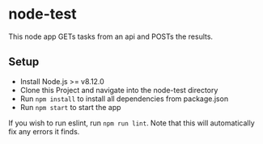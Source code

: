 # node-test

This node app GETs tasks from an api and POSTs the results.

## Setup
* Install Node.js >= v8.12.0
* Clone this Project and navigate into the node-test directory
* Run `npm install` to install all dependencies from package.json
* Run `npm start` to start the app

If you wish to run eslint, run `npm run lint`. Note that this will automatically fix any errors it finds.

